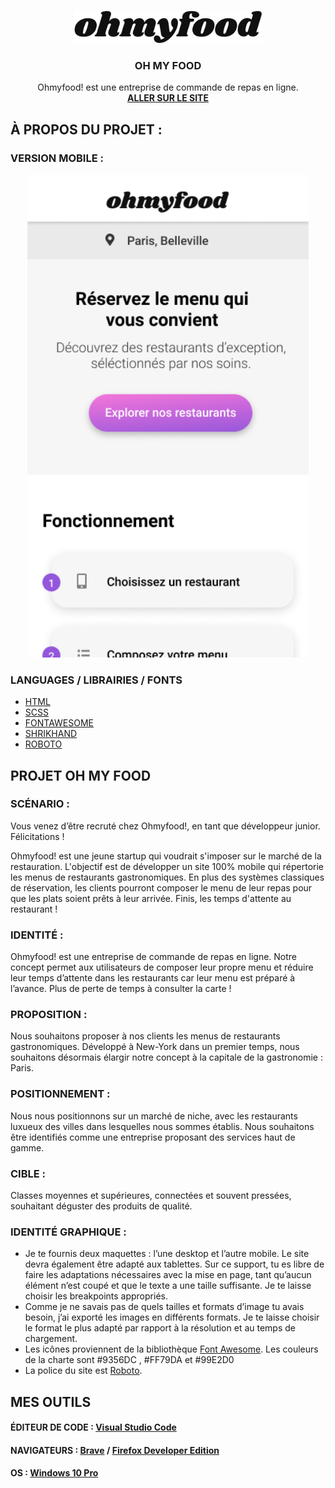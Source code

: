 <!-- PROJECT LOGO -->
<br />
<p align="center">
  <a href="https://github.com/Laury-THIALLIER/LauryTHIALLIER_3_08102021">
    <img src="img/readme/ohmyfood@2x.svg" alt="Logo" width="300" height="auto">
  </a>

  <h3 align="center">OH MY FOOD</h3>

  <p align="center">
    Ohmyfood! est une entreprise de commande de repas en ligne.
    <br>
    <a href="https://laury-thiallier.github.io/LauryTHIALLIER_3_08102021/"><strong>ALLER SUR LE SITE</strong></a>
  </p>

<!-- ABOUT THE PROJECT -->
## À PROPOS DU PROJET :

### VERSION MOBILE :
  <p align="center">
    <img src="img/readme/accueil.png" width="450px" height="auto" alt="Version Mobile">
  </p>


### LANGUAGES / LIBRAIRIES / FONTS
* [HTML](https://github.com/Laury-THIALLIER/LauryTHIALLIER_3_08102021/search?l=html)
* [SCSS](https://github.com/Laury-THIALLIER/LauryTHIALLIER_3_08102021/search?l=scss)
* [FONTAWESOME](https://fontawesome.com)
* [SHRIKHAND](https://fonts.google.com/specimen/Shrikhand)
* [ROBOTO](https://fonts.google.com/specimen/Roboto)



<!-- GETTING STARTED -->
## PROJET OH MY FOOD

### SCÉNARIO :

Vous venez d’être recruté chez Ohmyfood!, en tant que développeur junior. Félicitations !<br />

Ohmyfood! est une jeune startup qui voudrait s'imposer sur le marché de la restauration. L'objectif est de développer un site 100% mobile qui répertorie les menus de restaurants gastronomiques. En plus des systèmes classiques de réservation, les clients pourront composer le menu de leur repas pour que les plats soient prêts à leur arrivée. Finis, les temps d'attente au restaurant !

### IDENTITÉ :

Ohmyfood! est une entreprise de commande de repas en ligne. Notre concept permet aux
utilisateurs de composer leur propre menu et réduire leur temps d’attente dans les
restaurants car leur menu est préparé à l’avance. Plus de perte de temps à consulter la carte !

### PROPOSITION :

Nous souhaitons proposer à nos clients les menus de restaurants gastronomiques.
Développé à New-York dans un premier temps, nous souhaitons désormais élargir notre
concept à la capitale de la gastronomie : Paris.

### POSITIONNEMENT :

Nous nous positionnons sur un marché de niche, avec les restaurants luxueux des villes
dans lesquelles nous sommes établis. Nous souhaitons être identifiés comme une
entreprise proposant des services haut de gamme.

### CIBLE :

Classes moyennes et supérieures, connectées et souvent pressées, souhaitant déguster des
produits de qualité.

### IDENTITÉ GRAPHIQUE :
* Je te fournis deux maquettes : l’une desktop et l’autre mobile. Le site devra également être adapté aux tablettes. Sur ce support, tu es libre de faire les adaptations nécessaires avec la mise en page, tant qu’aucun élément n’est coupé et que le texte a une taille suffisante. Je te laisse choisir les breakpoints appropriés.
* Comme je ne savais pas de quels tailles et formats d’image tu avais besoin, j’ai exporté les images en différents formats. Je te laisse choisir le format le plus adapté par rapport à la résolution et au temps de chargement.
* Les icônes proviennent de la bibliothèque [Font Awesome](https://fontawesome.com). Les couleurs de la charte sont #9356DC , #FF79DA et #99E2D0
* La police du site est [Roboto](https://fonts.google.com/specimen/Roboto).

## MES OUTILS
#### ÉDITEUR DE CODE : [Visual Studio Code](https://code.visualstudio.com/)
#### NAVIGATEURS : [Brave](https://brave.com/fr/) / [Firefox Developer Edition](https://www.mozilla.org/fr/firefox/developer/)
#### OS : [Windows 10 Pro](https://www.microsoft.com/fr-fr/p/windows-10-pro/df77x4d43rkt?rtc=1&activetab=pivot:overviewtab)